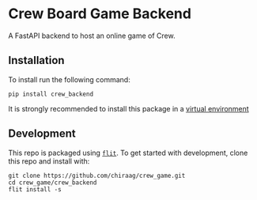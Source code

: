 # Crew Board Game Backend

A FastAPI backend to host an online game of Crew.

## Installation

To install run the following command:

```
pip install crew_backend
```

It is strongly recommended to install this package in a [virtual environment](https://docs.python.org/3/tutorial/venv.html)

## Development

This repo is packaged using [`flit`](https://flit.readthedocs.io/en/latest/). To get started with development, clone this repo and install with:

```
git clone https://github.com/chiraag/crew_game.git
cd crew_game/crew_backend
flit install -s
```